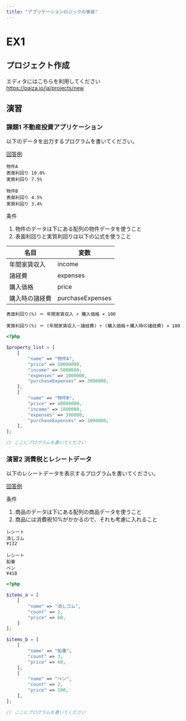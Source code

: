 ```yaml
---
title: "アプリケーションロジックの実装"
---
```


# EX1

## プロジェクト作成

エディタにはこちらを利用してください  
https://paiza.io/ja/projects/new

## 演習

### 課題1 不動産投資アプリケーション

以下のデータを出力するプログラムを書いてください。

[回答例](https://gist.github.com/qst-exe/0c03a05bb907b77710cf3842a681ab46)

```
物件A
表面利回り 10.0%
実質利回り 7.5%

物件B
表面利回り 4.5%
実質利回り 3.4%
```

条件
1. 物件のデータは下にある配列の物件データを使うこと
1. 表面利回りと実質利回りは以下の公式を使うこと

|名目|変数|
|---|---|
|年間家賃収入|income|
|諸経費|expenses|
|購入価格|price|
|購入時の諸経費|purchaseExpenses|

```
表面利回り(%) ＝ 年間家賃収入 ÷ 購入価格 × 100
```

```
実質利回り(%) ＝ (年間家賃収入－諸経費) ÷ (購入価格＋購入時の諸経費) × 100
```

```php
<?php

$property_list = [
    [
        "name" => "物件A",
        "price" => 50000000,
        "income" => 5000000,
        "expenses" => 1000000,
        "purchaseExpenses" => 3000000,
    ],
    [
        "name" => "物件B",
        "price" => 40000000,
        "income" => 1800000,
        "expenses" => 390000,
        "purchaseExpenses" => 1000000,
    ],
];

// ここにプログラムを書いてください 

```


### 演習2 消費税とレシートデータ

以下のレシートデータを表示するプログラムを書いてください。

[回答例](https://gist.github.com/qst-exe/a68f1e4753d3c9f9d98e6301de9572a4)

条件
1. 商品のデータは下にある配列の商品データを使うこと
1. 商品には消費税10%がかかるので、それも考慮に入れること

```
レシート
消しゴム
¥132

レシート
鉛筆
ペン
¥418
```

```php
<?php

$items_a = [
    [
        "name" => "消しゴム",
        "count" => 2,
        "price" => 60,
    ]
];

$items_b = [
    [
        "name" => "鉛筆",
        "count" => 3,
        "price" => 60,
    ],
    [
        "name" => "ペン",
        "count" => 2,
        "price" => 100,
    ],
];

// ここにプログラムを書いてください 

```
